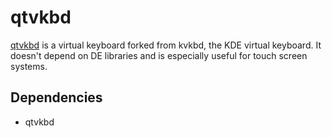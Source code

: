 # qtvkbd
[qtvkbd](https://github.com/Alexander-r/qtvkbd.md) is a virtual keyboard forked from kvkbd, the KDE virtual keyboard. It doesn't depend on DE libraries and is especially useful for touch screen systems.



## Dependencies
- qtvkbd
